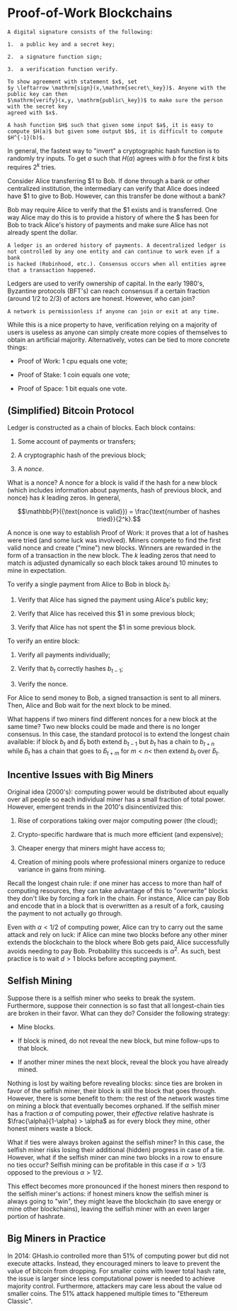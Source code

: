 # Proof-of-Work Blockchains

```{prf:definition}
A digital signature consists of the following:

1.  a public key and a secret key;

2.  a signature function sign;

3.  a verification function verify.

To show agreement with statement $x$, set
$y \leftarrow \mathrm{sign}(x,\mathrm{secret\_key})$. Anyone with the public key can then
$\mathrm{verify}(x,y, \mathrm{public\_key})$ to make sure the person with the secret key
agreed with $x$.
```

```{prf:definition}
A hash function $H$ such that given some input $a$, it is easy to
compute $H(a)$ but given some output $b$, it is difficult to compute
$H^{-1}(b)$.
```

In general, the fastest way to "invert" a cryptographic hash function is
to randomly try inputs. To get $a$ such that $H(a)$ agrees with $b$ for
the first $k$ bits requires $2^k$ tries.

Consider Alice transferring \$1 to Bob. If done through a bank or other
centralized institution, the intermediary can verify that Alice does
indeed have \$1 to give to Bob. However, can this transfer be done
without a bank?

Bob may require Alice to verify that the \$1 exists and is transferred.
One way Alice may do this is to provide a history of where the \$ has
been for Bob to track Alice's history of payments and make sure Alice
has not already spent the dollar.

```{prf:definition}
A ledger is an ordered history of payments. A decentralized ledger is
not controlled by any one entity and can continue to work even if a bank
is hacked (Robinhood, etc.). Consensus occurs when all entities agree
that a transaction happened.
```

Ledgers are used to verify ownership of capital. In the early 1980's,
Byzantine protocols (BFT's) can reach consensus if a certain fraction
(around $1/2$ to $2/3$) of actors are honest. However, who can join?

```{prf:definition}
A network is permissionless if anyone can join or exit at any time.
```

While this is a nice property to have, verification relying on a
majority of users is useless as anyone can simply create more copies of
themselves to obtain an artificial majority. Alternatively, votes can be
tied to more concrete things:

-   Proof of Work: 1 cpu equals one vote;

-   Proof of Stake: 1 coin equals one vote;

-   Proof of Space: 1 bit equals one vote.

## (Simplified) Bitcoin Protocol

Ledger is constructed as a chain of blocks. Each block contains:

1.  Some account of payments or transfers;

2.  A cryptographic hash of the previous block;

3.  A *nonce*.

What is a nonce? A nonce for a block is valid if the hash for a new
block (which includes information about payments, hash of previous
block, and nonce) has $k$ leading zeros. In general,

$$\mathbb{P}({\text{nonce is valid}}) = \frac{\text{number of hashes tried}}{2^k}.$$

A nonce is one way to establish Proof of Work: it proves that a lot of
hashes were tried (and some luck was involved). Miners compete to find
the first valid nonce and create ("mine") new blocks. Winners are
rewarded in the form of a transaction in the new block. The $k$ leading
zeros that need to match is adjusted dynamically so each block takes
around $10$ minutes to mine in expectation.

To verify a single payment from Alice to Bob in block $b_t$:

1.  Verify that Alice has signed the payment using Alice's public key;

2.  Verify that Alice has received this \$1 in some previous block;

3.  Verify that Alice has not spent the \$1 in some previous block.

To verify an entire block:

1.  Verify all payments individually;

2.  Verify that $b_t$ correctly hashes $b_{t-1}$;

3.  Verify the nonce.

For Alice to send money to Bob, a signed transaction is sent to all
miners. Then, Alice and Bob wait for the next block to be mined.

What happens if two miners find different nonces for a new block at the
same time? Two new blocks could be made and there is no longer
consensus. In this case, the standard protocol is to extend the longest
chain available: if block $b_t$ and $\hat{b}_t$ both extend $b_{t-1}$
but $b_t$ has a chain to $b_{t+n}$ while $\hat{b}_t$ has a chain that
goes to $\hat{b}_{t+m}$ for $m < n$\< then extend $b_t$ over
$\hat{b}_t$.

## Incentive Issues with Big Miners

Original idea (2000's): computing power would be distributed about
equally over all people so each individual miner has a small fraction of
total power. However, emergent trends in the 2010's disincentivized
this:

1.  Rise of corporations taking over major computing power (the cloud);

2.  Crypto-specific hardware that is much more efficient (and
    expensive);

3.  Cheaper energy that miners might have access to;

4.  Creation of mining pools where professional miners organize to
    reduce variance in gains from mining.

Recall the longest chain rule: if one miner has access to more than half
of computing resources, they can take advantage of this to "overwrite"
blocks they don't like by forcing a fork in the chain. For instance,
Alice can pay Bob and encode that in a block that is overwritten as a
result of a fork, causing the payment to not actually go through.

Even with $\alpha < 1/2$ of computing power, Alice can try to carry out
the same attack and rely on luck: if Alice can mine two blocks before
any other miner extends the blockchain to the block where Bob gets paid,
Alice successfully avoids needing to pay Bob. Probability this succeeds
is $\alpha^2$. As such, best practice is to wait $d > 1$ blocks before
accepting payment.

## Selfish Mining

Suppose there is a selfish miner who seeks to break the system.
Furthermore, suppose their connection is so fast that all longest-chain
ties are broken in their favor. What can they do? Consider the following
strategy:

-   Mine blocks.

-   If block is mined, do not reveal the new block, but mine follow-ups
    to that block.

-   If another miner mines the next block, reveal the block you have
    already mined.

Nothing is lost by waiting before revealing blocks: since ties are
broken in favor of the selfish miner, their block is still the block
that goes through. However, there is some benefit to them: the rest of
the network wastes time on mining a block that eventually becomes
orphaned. If the selfish miner has a fraction $\alpha$ of computing
power, their *effective* relative hashrate is
$\frac{\alpha}{1-\alpha} > \alpha$ as for every block they mine, other
honest miners waste a block.

What if ties were always broken against the selfish miner? In this case,
the selfish miner risks losing their additional (hidden) progress in
case of a tie. However, what if the selfish miner can mine two blocks in
a row to ensure no ties occur? Selfish mining can be profitable in this
case if $\alpha > 1/3$ opposed to the previous $\alpha > 1/2$.

This effect becomes more pronounced if the honest miners then respond to
the selfish miner's actions: if honest miners know the selfish miner is
always going to "win", they might leave the blockchain (to save energy
or mine other blockchains), leaving the selfish miner with an even
larger portion of hashrate.

## Big Miners in Practice

In 2014: GHash.io controlled more than 51% of computing power but did
not execute attacks. Instead, they encouraged miners to leave to prevent
the value of bitcoin from dropping. For smaller coins with lower total
hash rate, the issue is larger since less computational power is needed
to achieve majority control. Furthermore, attackers may care less about
the value od smaller coins. The 51% attack happened multiple times to
"Ethereum Classic".